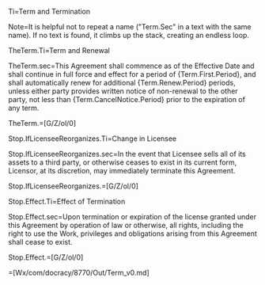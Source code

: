 Ti=Term and Termination

Note=It is helpful not to repeat a name ("Term.Sec" in a text with the same name).  If no text is found, it climbs up the stack, creating an endless loop.
  
TheTerm.Ti=Term and Renewal

TheTerm.sec=This Agreement shall commence as of the Effective Date and shall continue in full force and effect for a period of {Term.First.Period}, and shall automatically renew for additional {Term.Renew.Period} periods, unless either party provides written notice of non-renewal to the other party, not less than {Term.CancelNotice.Period} prior to the expiration of any term.

TheTerm.=[G/Z/ol/0]

Stop.IfLicenseeReorganizes.Ti=Change in Licensee

Stop.IfLicenseeReorganizes.sec=In the event that Licensee sells all of its assets to a third party, or otherwise ceases to exist in its current form, Licensor, at its discretion, may immediately terminate this Agreement.

Stop.IfLicenseeReorganizes.=[G/Z/ol/0]

Stop.Effect.Ti=Effect of Termination

Stop.Effect.sec=Upon termination or expiration of the license granted under this Agreement by operation of law or otherwise, all rights, including the right to use the Work, privileges and obligations arising from this Agreement shall cease to exist.

Stop.Effect.=[G/Z/ol/0]

=[Wx/com/docracy/8770/Out/Term_v0.md]